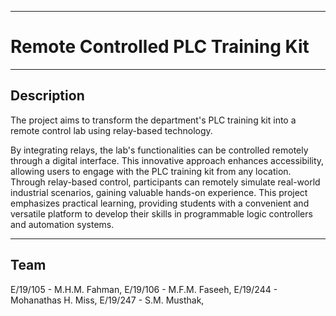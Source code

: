 ___
# Remote Controlled PLC Training Kit
___

## Description

The project aims to transform the department's PLC training kit into a remote control lab using relay-based technology.

By integrating relays, the lab's functionalities can be controlled remotely through a digital interface. This innovative approach enhances accessibility, allowing users to engage with the PLC training kit from any location. Through relay-based control, participants can remotely simulate real-world industrial scenarios, gaining valuable hands-on experience. This project emphasizes practical learning, providing students with a convenient and versatile platform to develop their skills in programmable logic controllers and automation systems.
___

## Team

E/19/105 - M.H.M. Fahman, 
E/19/106 - M.F.M. Faseeh, 
E/19/244 - Mohanathas H. Miss, 
E/19/247 - S.M. Musthak,
